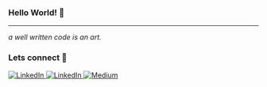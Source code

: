 ### Hello World! 👋
___
_a well written code is an art._ 


### Lets connect 💬
<a href="https://www.linkedin.com/in/AfrozeS/" target="_blank">
  <img alt="LinkedIn" src="https://img.shields.io/badge/AfrozeS-0077B5?style=for-the-badge&logo=linkedin&logoColor=white" />
</a>
<a href="https://leetcode.com/user1162QT/" target="_blank">
  <img alt="LinkedIn" src="https://img.shields.io/badge/user1162QT-000?style=for-the-badge&logo=leetcode&logoColor=white" />
</a>
<a href="https://medium.com/@afroze.shaik.afroze" target="_blank">
  <img alt="Medium" src="https://img.shields.io/badge/AfrozeS-000?style=for-the-badge&logo=medium&logoColor=white" />
</a>

<!--
**afrozesk/afrozesk** is a ✨ _special_ ✨ repository because its `README.md` (this file) appears on your GitHub profile.

Here are some ideas to get you started:

- 🔭 I’m currently working on ...
- 🌱 I’m currently learning ...
- 👯 I’m looking to collaborate on ...
- 🤔 I’m looking for help with ...
- 💬 Ask me about ...
- 📫 How to reach me: ...
- 😄 Pronouns: ...
- ⚡ Fun fact: ...
-->

